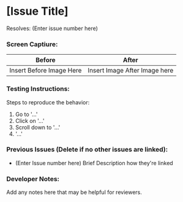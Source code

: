 # [Issue Title]

Resolves: (Enter issue number here)

### Screen Captiure:

|          Before          |             After             |
| :----------------------: | :---------------------------: |
| Insert Before Image Here | Insert Image After Image here |

### Testing Instructions:

Steps to reproduce the behavior:

1. Go to '...'
2. Click on '...'
3. Scroll down to '...'
4. '...'

### Previous Issues (Delete if no other issues are linked):

- (Enter Issue number here) Brief Description how they're linked

### Developer Notes:

Add any notes here that may be helpful for reviewers.

